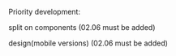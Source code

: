 Priority development: 

split on components (02.06 must be added)

design(mobile versions) (02.06 must be added)

